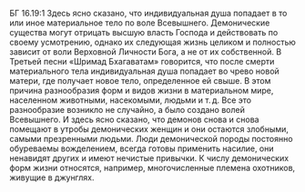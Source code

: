 БГ 16.19:1	Здесь ясно сказано, что индивидуальная душа попадает в то или иное материальное тело по воле Всевышнего. Демонические существа могут отрицать высшую власть Господа и действовать по своему усмотрению, однако их следующая жизнь целиком и полностью зависит от воли Верховной Личности Бога, а не от их собственной. В Третьей песни «Шримад Бхагаватам» говорится, что после смерти материального тела индивидуальная душа попадает во чрево новой матери, где получает новое тело, определенное ей свыше. В этом причина разнообразия форм и видов жизни в материальном мире, населенном животными, насекомыми, людьми и т. д. Все это разнообразие возникло не случайно, а было создано волей Всевышнего. И здесь ясно сказано, что демонов снова и снова помещают в утробы демонических женщин и они остаются злобными, самыми презренными людьми. Люди демонической породы постоянно обуреваемы вожделением, всегда готовы применить насилие, они ненавидят других и имеют нечистые привычки. К числу демонических форм жизни относятся, например, многочисленные племена охотников, живущие в джунглях.
